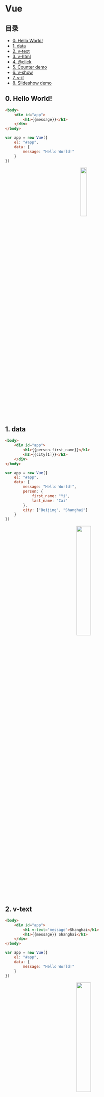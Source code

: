 # Vue

## 目录
* [0. Hello World!](#0-hello-world-)
* [1. data](#1-data)
* [2. v-text](#2-v-text)
* [3. v-html](#3-v-html)
* [4. @click](#4--click)
* [5. Counter demo](#5-counter-demo)
* [6. v-show](#6-v-show)
* [7. v-if](#7-v-if)
* [8. Slideshow demo](#8-slideshow-demo)





## 0. Hello World!

```html
<body>
    <div id="app">
        <h1>{{message}}</h1>
    </div>
</body>
```

```javascript
var app = new Vue({
    el: "#app",
    data: {
        message: "Hello World!"
    }
})
```

<div align="center"> <img src="image-20200609185506612.png" width="20%"/> </div><br>



## 1. data

```html
<body>
    <div id="app">
        <h1>{{person.first_name}}</h1>
        <h2>{{city[1]}}</h2>
    </div>
</body>
```

```javascript
var app = new Vue({
    el: "#app",
    data: {
        message: "Hello World!",
        person: {
            first_name: "Yi",
            last_name: "Cai"
        },
        city: ["Beijing", "Shanghai"]
    }
})
```

<div align="center"> <img src="image-20200609195323383.png" width="30%"/> </div><br>

## 2. v-text

```html
<body>
    <div id="app">
        <h1 v-text="message">Shanghai</h1>
        <h1>{{message}} Shanghai</h1>
    </div>
</body>
```

```javascript
var app = new Vue({
    el: "#app",
    data: {
        message: "Hello World!"
    }
})
```
<div align="center"> <img src="image-20200609195957329.png" width="30%"/> </div><br>

**:bulb:Hint**

与插值表达式的区别：`v-text` 不能插入，`{{}}` 可以



## 3. v-html

```html
<body>
    <div id="app">
        <p v-text="message"></p>
        <p v-html="message"></p>
        <p>{{message}}</p>
    </div>
</body>
```

```javascript
var app = new Vue({
    el: "#app",
    data: {
        message: "<h1>Hello World</h1>"
    }
})
```

<div align="center"> <img src="image-20200609200655326.png" width="30%"/> </div><br>

## 4. @click

`vue` 通过数据来改变 `dom` 属性

```html
<body>
    <div id="app">
        <h1>{{ num }}</h1>
        <button @click="plus_one">Click me</button>
    </div>
</body>
```

```javascript
var app = new Vue({
    el: "#app",
    data: {
        num: 1,
    },
    methods: {
        plus_one: function () {
            this.num++
        }
    }
})
```



## 5. Counter demo

实现一个简单的 `counter` ，其中下界是 0，上界是 10

```html
<body>
    <div id="app">
        <button @click="minus">minus</button>
        <input type="text" v-model="num">
        <button @click="plus">plus</button>
    </div>
</body>
```

注意，操作 `data` 要使用 `this` 

```javascript
var app = new Vue({
    el: "#app",
    data: {
        num: 2,
    },
    methods: {
        plus: function () {
            if (this.num < 10) {
                this.num++;
            } else {
                alert("Plus failed!");
            }
        },
        minus: function () {
            if (this.num > 0) {
                this.num--
            } else {
                alert("Minus failed")
            }
        }
    }
})
```
<div align="center"> <img src="image-20200609203733149.png" width="40%"/> </div><br>





## 6. v-show

```html
<body>
    <div id="app">
        <button @click="changeToFalse">CHANGE</button>
        <h1 v-show="flag">Can u see me</h1>
    </div>
</body>
```

```javascript
var app = new Vue({
    el: "#app",
    data: {
        num: 2,
        flag: true,
    },
    methods: {
        changeToFalse: function () {
            this.flag = !this.flag
        }
    }
})
```


<div align="center"> <img src="image-20200609214149452.png" width="30%"/> </div><br>



## 7. v-if

与 `v-show` 类似

## 8. Slideshow demo

```html
<body>
    <div id="app">
        <img :src="images[index]"><br>
        <button @click="left" v-show="index > 0">LEFT</button>
        <button @click="right" v-show="index < images.length - 1">RIGHT</button>
    </div>
</body>
```

```javascript
var app = new Vue({
    el: "#app",
    data: {
        index: 1,
        images: [
            "./img/1.jpg",
            "./img/2.jpg",
            "./img/3.jpg"
        ],
    },
    methods: {
        left: function () {
            this.index--;
        },
        right: function () {
            this.index++;
        }
    }
})
```



<div align="center"> <img src="image-20200609223716790.png" width="50%"/> </div><br>

<div align="center"> <img src="image-20200609223725512.png" width="50%"/> </div><br>

<div align="center"> <img src="image-20200609223734850.png" width="50%"/> </div><br>

在 `v-show` 里面写 `js` 逻辑十分便捷！

